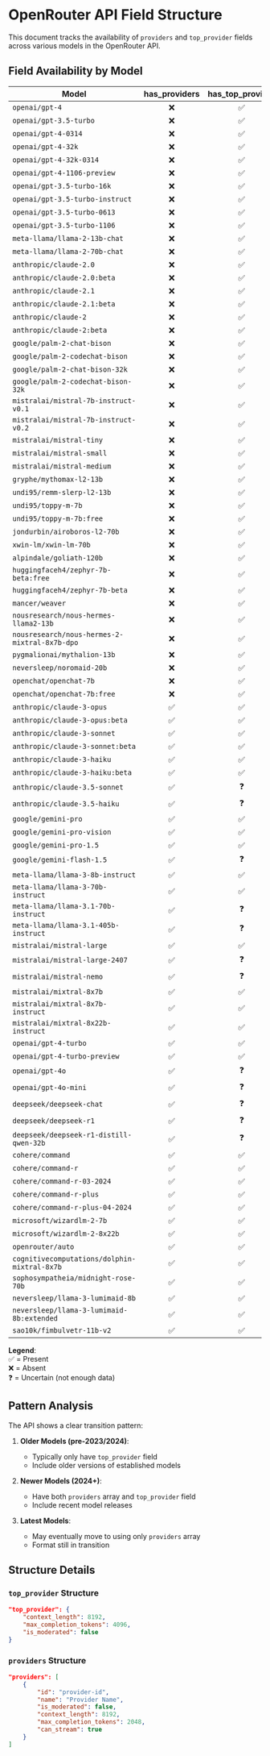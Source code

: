# OpenRouter API Field Structure

This document tracks the availability of `providers` and `top_provider` fields across various models in the OpenRouter API.

## Field Availability by Model

| Model | has_providers | has_top_provider |
|-------|:------------:|:---------------:|
| `openai/gpt-4` | ❌ | ✅ |
| `openai/gpt-3.5-turbo` | ❌ | ✅ |
| `openai/gpt-4-0314` | ❌ | ✅ |
| `openai/gpt-4-32k` | ❌ | ✅ |
| `openai/gpt-4-32k-0314` | ❌ | ✅ |
| `openai/gpt-4-1106-preview` | ❌ | ✅ |
| `openai/gpt-3.5-turbo-16k` | ❌ | ✅ |
| `openai/gpt-3.5-turbo-instruct` | ❌ | ✅ |
| `openai/gpt-3.5-turbo-0613` | ❌ | ✅ |
| `openai/gpt-3.5-turbo-1106` | ❌ | ✅ |
| `meta-llama/llama-2-13b-chat` | ❌ | ✅ |
| `meta-llama/llama-2-70b-chat` | ❌ | ✅ |
| `anthropic/claude-2.0` | ❌ | ✅ |
| `anthropic/claude-2.0:beta` | ❌ | ✅ |
| `anthropic/claude-2.1` | ❌ | ✅ |
| `anthropic/claude-2.1:beta` | ❌ | ✅ |
| `anthropic/claude-2` | ❌ | ✅ |
| `anthropic/claude-2:beta` | ❌ | ✅ |
| `google/palm-2-chat-bison` | ❌ | ✅ |
| `google/palm-2-codechat-bison` | ❌ | ✅ |
| `google/palm-2-chat-bison-32k` | ❌ | ✅ |
| `google/palm-2-codechat-bison-32k` | ❌ | ✅ |
| `mistralai/mistral-7b-instruct-v0.1` | ❌ | ✅ |
| `mistralai/mistral-7b-instruct-v0.2` | ❌ | ✅ |
| `mistralai/mistral-tiny` | ❌ | ✅ |
| `mistralai/mistral-small` | ❌ | ✅ |
| `mistralai/mistral-medium` | ❌ | ✅ |
| `gryphe/mythomax-l2-13b` | ❌ | ✅ |
| `undi95/remm-slerp-l2-13b` | ❌ | ✅ |
| `undi95/toppy-m-7b` | ❌ | ✅ |
| `undi95/toppy-m-7b:free` | ❌ | ✅ |
| `jondurbin/airoboros-l2-70b` | ❌ | ✅ |
| `xwin-lm/xwin-lm-70b` | ❌ | ✅ |
| `alpindale/goliath-120b` | ❌ | ✅ |
| `huggingfaceh4/zephyr-7b-beta:free` | ❌ | ✅ |
| `huggingfaceh4/zephyr-7b-beta` | ❌ | ✅ |
| `mancer/weaver` | ❌ | ✅ |
| `nousresearch/nous-hermes-llama2-13b` | ❌ | ✅ |
| `nousresearch/nous-hermes-2-mixtral-8x7b-dpo` | ❌ | ✅ |
| `pygmalionai/mythalion-13b` | ❌ | ✅ |
| `neversleep/noromaid-20b` | ❌ | ✅ |
| `openchat/openchat-7b` | ❌ | ✅ |
| `openchat/openchat-7b:free` | ❌ | ✅ |
| `anthropic/claude-3-opus` | ✅ | ✅ |
| `anthropic/claude-3-opus:beta` | ✅ | ✅ |
| `anthropic/claude-3-sonnet` | ✅ | ✅ |
| `anthropic/claude-3-sonnet:beta` | ✅ | ✅ |
| `anthropic/claude-3-haiku` | ✅ | ✅ |
| `anthropic/claude-3-haiku:beta` | ✅ | ✅ |
| `anthropic/claude-3.5-sonnet` | ✅ | ❓ |
| `anthropic/claude-3.5-haiku` | ✅ | ❓ |
| `google/gemini-pro` | ✅ | ✅ |
| `google/gemini-pro-vision` | ✅ | ✅ |
| `google/gemini-pro-1.5` | ✅ | ✅ |
| `google/gemini-flash-1.5` | ✅ | ❓ |
| `meta-llama/llama-3-8b-instruct` | ✅ | ✅ |
| `meta-llama/llama-3-70b-instruct` | ✅ | ✅ |
| `meta-llama/llama-3.1-70b-instruct` | ✅ | ❓ |
| `meta-llama/llama-3.1-405b-instruct` | ✅ | ❓ |
| `mistralai/mistral-large` | ✅ | ✅ |
| `mistralai/mistral-large-2407` | ✅ | ❓ |
| `mistralai/mistral-nemo` | ✅ | ❓ |
| `mistralai/mixtral-8x7b` | ✅ | ✅ |
| `mistralai/mixtral-8x7b-instruct` | ✅ | ✅ |
| `mistralai/mixtral-8x22b-instruct` | ✅ | ✅ |
| `openai/gpt-4-turbo` | ✅ | ✅ |
| `openai/gpt-4-turbo-preview` | ✅ | ✅ |
| `openai/gpt-4o` | ✅ | ❓ |
| `openai/gpt-4o-mini` | ✅ | ❓ |
| `deepseek/deepseek-chat` | ✅ | ❓ |
| `deepseek/deepseek-r1` | ✅ | ❓ |
| `deepseek/deepseek-r1-distill-qwen-32b` | ✅ | ❓ |
| `cohere/command` | ✅ | ✅ |
| `cohere/command-r` | ✅ | ✅ |
| `cohere/command-r-03-2024` | ✅ | ✅ |
| `cohere/command-r-plus` | ✅ | ✅ |
| `cohere/command-r-plus-04-2024` | ✅ | ✅ |
| `microsoft/wizardlm-2-7b` | ✅ | ✅ |
| `microsoft/wizardlm-2-8x22b` | ✅ | ✅ |
| `openrouter/auto` | ✅ | ✅ |
| `cognitivecomputations/dolphin-mixtral-8x7b` | ✅ | ✅ |
| `sophosympatheia/midnight-rose-70b` | ✅ | ✅ |
| `neversleep/llama-3-lumimaid-8b` | ✅ | ✅ |
| `neversleep/llama-3-lumimaid-8b:extended` | ✅ | ✅ |
| `sao10k/fimbulvetr-11b-v2` | ✅ | ✅ |

**Legend**:  
✅ = Present  
❌ = Absent  
❓ = Uncertain (not enough data)

## Pattern Analysis

The API shows a clear transition pattern:

1. **Older Models (pre-2023/2024)**:
   - Typically only have `top_provider` field
   - Include older versions of established models

2. **Newer Models (2024+)**:
   - Have both `providers` array and `top_provider` field
   - Include recent model releases

3. **Latest Models**:
   - May eventually move to using only `providers` array 
   - Format still in transition

## Structure Details

### `top_provider` Structure
```json
"top_provider": {
    "context_length": 8192,
    "max_completion_tokens": 4096,
    "is_moderated": false
}
```

### `providers` Structure
```json
"providers": [
    {
        "id": "provider-id",
        "name": "Provider Name",
        "is_moderated": false,
        "context_length": 8192,
        "max_completion_tokens": 2048,
        "can_stream": true
    }
]
```
